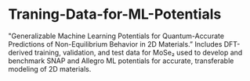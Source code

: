 # Traning-Data-for-ML-Potentials
"Generalizable Machine Learning Potentials for Quantum-Accurate Predictions of Non-Equilibrium Behavior in 2D Materials.” Includes DFT-derived training, validation, and test data for MoSe₂ used to develop and benchmark SNAP and Allegro ML potentials for accurate, transferable modeling of 2D materials.
